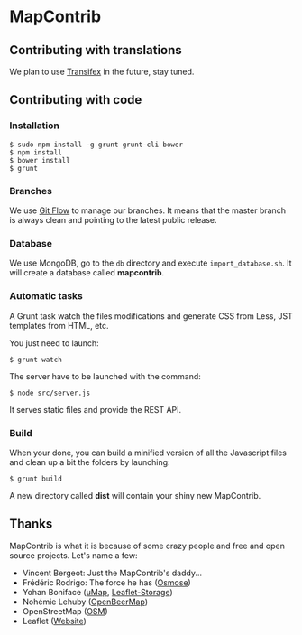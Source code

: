 # MapContrib


## Contributing with translations

We plan to use [Transifex](http://www.transifex.com) in the future, stay tuned.


## Contributing with code

### Installation

	$ sudo npm install -g grunt grunt-cli bower
	$ npm install
	$ bower install
	$ grunt


### Branches

We use [Git Flow](https://github.com/nvie/gitflow) to manage our branches. It means that the master branch is always clean and pointing to the latest public release.


### Database

We use MongoDB, go to the `db` directory and execute `import_database.sh`. It will create a database called **mapcontrib**.

### Automatic tasks

A Grunt task watch the files modifications and generate CSS from Less, JST templates from HTML, etc.

You just need to launch:

	$ grunt watch


The server have to be launched with the command:

	$ node src/server.js

It serves static files and provide the REST API.


### Build

When your done, you can build a minified version of all the Javascript files and clean up a bit the folders by launching:

	$ grunt build

A new directory called **dist** will contain your shiny new MapContrib.


## Thanks

MapContrib is what it is because of some crazy people and free and open source projects. Let's name a few:

* Vincent Bergeot: Just the MapContrib's daddy...
* Frédéric Rodrigo: The force he has ([Osmose](https://github.com/osm-fr/osmose-backend))
* Yohan Boniface ([uMap](https://bitbucket.org/yohanboniface/umap), [Leaflet-Storage](https://github.com/yohanboniface/Leaflet.Storage))
* Nohémie Lehuby ([OpenBeerMap](https://github.com/OpenBeerMap/OpenBeerMap.github.io))
* OpenStreetMap ([OSM](http://osm.org))
* Leaflet ([Website](http://leafletjs.com))
